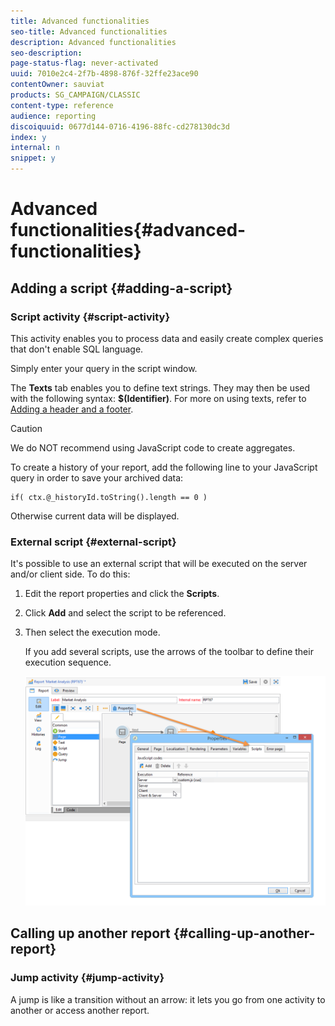 ```yaml
---
title: Advanced functionalities
seo-title: Advanced functionalities
description: Advanced functionalities
seo-description: 
page-status-flag: never-activated
uuid: 7010e2c4-2f7b-4898-876f-32ffe23ace90
contentOwner: sauviat
products: SG_CAMPAIGN/CLASSIC
content-type: reference
audience: reporting
discoiquuid: 0677d144-0716-4196-88fc-cd278130dc3d
index: y
internal: n
snippet: y
---
```


# Advanced functionalities{#advanced-functionalities}

## Adding a script {#adding-a-script}

### Script activity {#script-activity}

This activity enables you to process data and easily create complex queries that don't enable SQL language.

Simply enter your query in the script window.

The **Texts** tab enables you to define text strings. They may then be used with the following syntax: **$(Identifier)**. For more on using texts, refer to [Adding a header and a footer](../../reporting/using/advanced-functionalities.md#adding-a-header-and-a-footer).

>[!CAUTION]
>
>We do NOT recommend using JavaScript code to create aggregates.

To create a history of your report, add the following line to your JavaScript query in order to save your archived data:

```
if( ctx.@_historyId.toString().length == 0 )
```

Otherwise current data will be displayed.

### External script {#external-script}

It's possible to use an external script that will be executed on the server and/or client side. To do this:

1. Edit the report properties and click the **Scripts**.
1. Click **Add** and select the script to be referenced.
1. Then select the execution mode.

   If you add several scripts, use the arrows of the toolbar to define their execution sequence.

   ![](assets/reporting_custom_js.png)

## Calling up another report {#calling-up-another-report}

### Jump activity {#jump-activity}

A jump is like a transition without an arrow: it lets you go from one activity to another or access another report.
